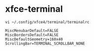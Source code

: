 # xfce-terminal

```
vi ~/.config/xfce4/terminal/terminalrc
```

``` 
MiscMenubarDefault=FALSE
MiscBordersDefault=FALSE
MiscDefaultGeometry=160x40
ScrollingBar=TERMINAL_SCROLLBAR_NONE
```
